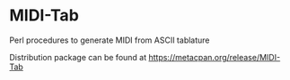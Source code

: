 MIDI-Tab
========

Perl procedures to generate MIDI from ASCII tablature

Distribution package can be found at https://metacpan.org/release/MIDI-Tab
